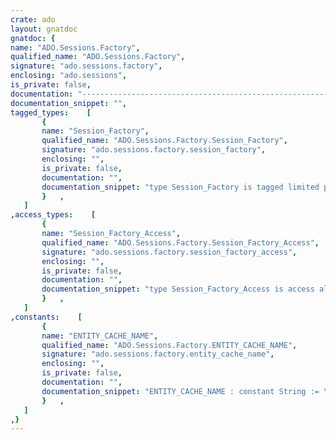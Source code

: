 ```yaml
---
crate: ado
layout: gnatdoc
gnatdoc: {
name: "ADO.Sessions.Factory",
qualified_name: "ADO.Sessions.Factory",
signature: "ado.sessions.factory",
enclosing: "ado.sessions",
is_private: false,
documentation: "---------------------------------------------------------------------\n  ado-sessions-factory -- Session Factory\n  Copyright (C) 2009, 2010, 2011, 2012, 2015, 2017, 2018 Stephane Carrez\n  Written by Stephane Carrez (Stephane.Carrez@gmail.com)\n\n  Licensed under the Apache License, Version 2.0 (the \"License\");\n  you may not use this file except in compliance with the License.\n  You may obtain a copy of the License at\n\n      http://www.apache.org/licenses/LICENSE-2.0\n\n  Unless required by applicable law or agreed to in writing, software\n  distributed under the License is distributed on an \"AS IS\" BASIS,\n  WITHOUT WARRANTIES OR CONDITIONS OF ANY KIND, either express or implied.\n  See the License for the specific language governing permissions and\n  limitations under the License.\n---------------------------------------------------------------------",
documentation_snippet: "",
tagged_types:    [
       {
       name: "Session_Factory",
       qualified_name: "ADO.Sessions.Factory.Session_Factory",
       signature: "ado.sessions.factory.session_factory",
       enclosing: "",
       is_private: false,
       documentation: "",
       documentation_snippet: "type Session_Factory is tagged limited private;",
       }   ,
   ]
,access_types:    [
       {
       name: "Session_Factory_Access",
       qualified_name: "ADO.Sessions.Factory.Session_Factory_Access",
       signature: "ado.sessions.factory.session_factory_access",
       enclosing: "",
       is_private: false,
       documentation: "",
       documentation_snippet: "type Session_Factory_Access is access all Session_Factory'Class;",
       }   ,
   ]
,constants:    [
       {
       name: "ENTITY_CACHE_NAME",
       qualified_name: "ADO.Sessions.Factory.ENTITY_CACHE_NAME",
       signature: "ado.sessions.factory.entity_cache_name",
       enclosing: "",
       is_private: false,
       documentation: "",
       documentation_snippet: "ENTITY_CACHE_NAME : constant String := \"entity_type\";",
       }   ,
   ]
,}
---
```

